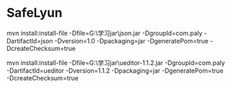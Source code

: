# SafeLyun
mvn install:install-file -Dfile=‪G:\学习jar\json.jar -DgroupId=com.paly -DartifactId=json -Dversion=1.0 -Dpackaging=jar -DgeneratePom=true -DcreateChecksum=true

mvn install:install-file -Dfile=‪G:\学习jar\ueditor-1.1.2.jar -DgroupId=com.paly -DartifactId=ueditor -Dversion=1.1.2 -Dpackaging=jar -DgeneratePom=true -DcreateChecksum=true
